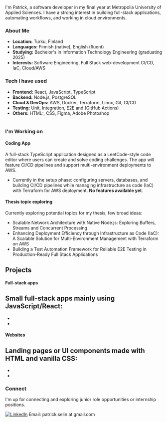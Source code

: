 I'm Patrick, a software developer in my final year at Metropolia University of Applied Sciences. I have a strong interest in building full-stack applications, automating workflows, and working in cloud environments.


### About Me
- **Location:** Turku, Finland  
- **Languages:** Finnish (native), English (fluent)  
- **Studying:** Bachelor's in Information Technology Engineering (graduating 2025)  
- **Interests:** Software Engineering, Full Stack web-development CI/CD, IaC, Cloud/AWS<br> 



### Tech I have used
- **Frontend:** React, JavaScript, TypeScript  
- **Backend:** Node.js, PostgreSQL
- **Cloud & DevOps:** AWS, Docker, Terraform, Linux, Git, CI/CD 
- **Testing:** Unit, Integration, E2E and (GitHub Actions)
- **Others:** HTML:, CSS, Figma, Adobe Photoshop<br><br>  


### I'm Working on

#### **Coding App**
A full-stack TypeScript application designed as a LeetCode-style code editor where users can create and solve coding challenges. The app will feature CI/CD pipelines and support multi-environment deployments to AWS.

- Currently in the setup phase: configuring servers, databases, and building CI/CD pipelines while managing infrastructure as code (IaC) with Terraform for AWS deployment. **No features available yet**.
#### **Thesis topic exploring**
Currently exploring potential topics for my thesis, few broad ideas:
- Scalable Network Architecture with Native Node.js: Exploring Buffers, Streams and Concurrent Processing
- Enhancing Deployment Efficiency through Infrastructure as Code (IaC): A Scalable Solution for Multi-Environment Management with Terraform on AWS
- Building a Test Automation Framework for Reliable E2E Testing in Production-Ready Full Stack Applications 

## Projects
#### **Full-stack apps**
Small full-stack apps mainly using JavaScript/React:
- 
- 
-

#### **Websites**
Landing pages or UI components made with HTML and vanilla CSS:
- 
-
-

### Connect

I'm up for connecting and exploring junior role opportunities or internship positions.

[![LinkedIn](https://img.shields.io/badge/LinkedIn-Connect-blue)](https://www.linkedin.com/in/patrick-selin/)
Email: patrick.selin at gmail.com   

